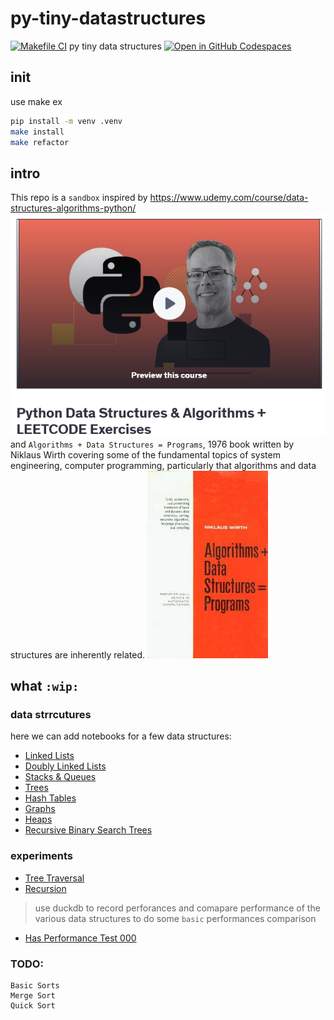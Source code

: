 # py-tiny-datastructures
[![Makefile CI](https://github.com/obar1/py-tiny-datastructures/actions/workflows/makefile.yml/badge.svg)](https://github.com/obar1/py-tiny-datastructures/actions/workflows/makefile.yml)
py tiny data structures
[![Open in GitHub Codespaces](https://github.com/codespaces/badge.svg)](https://codespaces.new/obar1/py-tiny-datastructures?quickstart=1)
## init
use make
ex
```bash
pip install -m venv .venv
make install
make refactor
```
## intro
This repo is a `sandbox` inspired by 
https://www.udemy.com/course/data-structures-algorithms-python/
![alt text](b80fbdfb-c570-4323-a2ae-69ad009f07a0.png)
and 
`Algorithms + Data Structures = Programs`, 1976 book written by Niklaus Wirth covering some of the fundamental topics of system engineering, computer programming, particularly that algorithms and data structures are inherently related.
![alt text](Algorithms_+_Data_Structures.jpg)
 
## what `:wip:`
### data strrcutures 
here we can add notebooks for a few data structures:
- [Linked Lists](nb-ds/linked-lists.ipynb)
- [Doubly Linked Lists](nb-ds/doubly-linked-lists.ipynb)
- [Stacks & Queues](nb-ds/stacks-queues.ipynb)
- [Trees](nb-ds/trees.ipynb)
- [Hash Tables](nb-ds/hash-tables.ipynb)
- [Graphs](nb-ds/graphs.ipynb)
- [Heaps](nb-ds/heaps.ipynb)
- [Recursive Binary Search Trees](nb-ds/recursive-binary-search-trees.ipynb)
 
### experiments
- [Tree Traversal](nb-experiments/tree-traversal.ipynb)
- [Recursion](nb-experiments/recursion.ipynb)
> use duckdb to record perforances and comapare performance of the various data structures
to do some `basic` performances comparison
- [Has Performance Test 000](nb-experiments/has-performance-test-000.ipynb)
### TODO:
```
Basic Sorts
Merge Sort
Quick Sort
```
 
